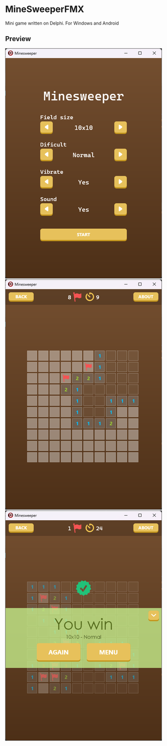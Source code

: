 # MineSweeperFMX
Mini game written on Delphi. For Windows and Android

## Preview


![game](https://github.com/HemulGM/MineSweeperFMX/blob/master/previews/main.png?raw=true)
![main](https://github.com/HemulGM/MineSweeperFMX/blob/master/previews/game.png?raw=true)
![wins](https://github.com/HemulGM/MineSweeperFMX/blob/master/previews/wins.png?raw=true)
